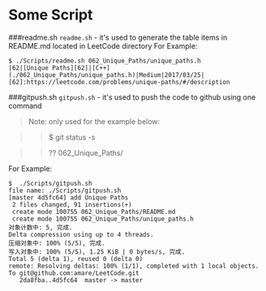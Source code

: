 Some Script
======

###readme.sh
`readme.sh` - it's used to generate the table items in README.md located in LeetCode directory
For Example:
```
$ ./Scripts/readme.sh 062_Unique_Paths/unique_paths.h
|62|[Unique Paths][62]|[C++](./062_Unique_Paths/unique_paths.h)|Medium|2017/03/25|
[62]:https://leetcode.com/problems/unique-paths/#/description
```

###gitpush.sh
`gitpush.sh` - it's used to push the code to github using one command
>Note: only used for the example below:

>>$ git status -s

>>?? 062_Unique_Paths/

For Example:
```
$  ./Scripts/gitpush.sh
file name: ./Scripts/gitpush.sh
[master 4d5fc64] add Unique Paths
 2 files changed, 91 insertions(+)
 create mode 100755 062_Unique_Paths/README.md
 create mode 100755 062_Unique_Paths/unique_paths.h
对象计数中: 5, 完成.
Delta compression using up to 4 threads.
压缩对象中: 100% (5/5), 完成.
写入对象中: 100% (5/5), 1.25 KiB | 0 bytes/s, 完成.
Total 5 (delta 1), reused 0 (delta 0)
remote: Resolving deltas: 100% (1/1), completed with 1 local objects.
To git@github.com:amare/LeetCode.git
   2da8fba..4d5fc64  master -> master

```

